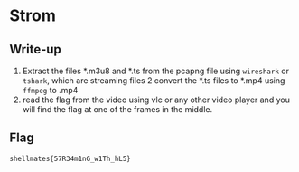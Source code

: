 # Strom

## Write-up

1. Extract the files *.m3u8 and *.ts from the pcapng file using `wireshark` or `tshark`, which are streaming files
2 convert the *.ts files to *.mp4 using `ffmpeg` to .mp4
3. read the flag from the video using vlc or any other video player and you will find the flag at one of the frames in the middle.


## Flag
`shellmates{57R34m1nG_w1Th_hL5}`

